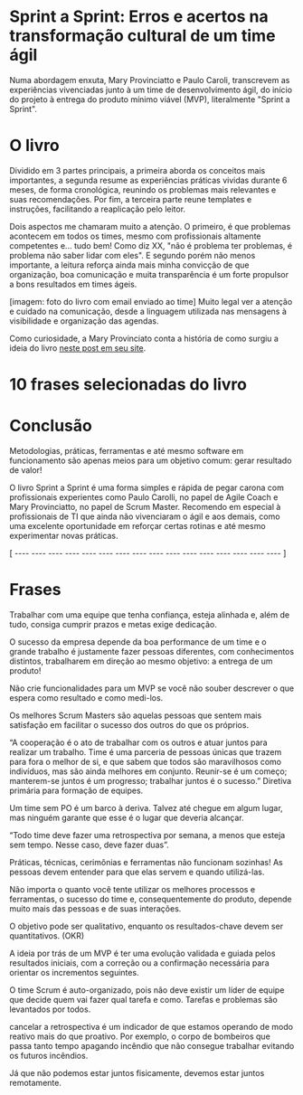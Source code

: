 # Sprint a Sprint: Erros e acertos na transformação cultural de um time ágil

Numa abordagem enxuta, Mary Provinciatto e Paulo Caroli, transcrevem as experiências vivenciadas junto à um time de desenvolvimento ágil, do início do projeto à entrega do produto mínimo viável (MVP), literalmente "Sprint a Sprint".

# O livro

Dividido em 3 partes principais, a primeira aborda os conceitos mais importantes, a segunda resume as experiências práticas vividas durante 6 meses, de forma cronológica, reunindo os problemas mais relevantes e suas recomendações. Por fim, a terceira parte reune templates e instruções, facilitando a reaplicação pelo leitor.

Dois aspectos me chamaram muito a atenção. O primeiro, é que problemas acontecem em todos os times, mesmo com profissionais altamente competentes e... tudo bem! Como diz XX, "não é problema ter problemas, é problema não saber lidar com eles". E segundo porém não menos importante, a leitura reforça ainda mais minha convicção de que organização, boa comunicação e muita transparência é um forte propulsor a bons resultados em times ágeis.

[imagem: foto do livro com email enviado ao time]
Muito legal ver a atenção e cuidado na comunicação, desde a linguagem utilizada nas mensagens à visibilidade e organização das agendas.

Como curiosidade, a Mary Provinciato conta a história de como surgiu a ideia do livro [neste post em seu site](1).

# 10 frases selecionadas do livro




# Conclusão

Metodologias, práticas, ferramentas e até mesmo software em funcionamento são apenas meios para um objetivo comum: gerar resultado de valor!

O livro Sprint a Sprint é uma forma simples e rápida de pegar carona com profissionais experientes como Paulo Carolli, no papel de Agile Coach e Mary Provinciatto, no papel de Scrum Master. Recomendo em especial à profissionais de TI que ainda não vivenciaram o ágil e aos demais, como uma excelente oportunidade em reforçar certas rotinas e até mesmo experimentar novas práticas.

[1]: https://maryprovinciatto.com/como-surgiu-o-livro-sprint-a-sprint/

[ ---- ---- ---- ---- ---- ---- ---- ---- ---- ---- ---- ---- ---- ---- ---- ---- ]

# Frases

Trabalhar com uma equipe que tenha confiança, esteja alinhada e, além de tudo, consiga cumprir prazos e metas exige dedicação.

O sucesso da empresa depende da boa performance de um time e o grande trabalho é justamente fazer pessoas diferentes, com conhecimentos distintos, trabalharem em direção ao mesmo objetivo: a entrega de um produto!

Não crie funcionalidades para um MVP se você não souber descrever o que espera como resultado e como medi-los.

Os melhores Scrum Masters são aquelas pessoas que sentem mais satisfação em facilitar o sucesso dos outros do que os próprios.

“A cooperação é o ato de trabalhar com os outros e atuar juntos para realizar um trabalho. Time é uma parceria de pessoas únicas que trazem para fora o melhor de si, e que sabem que todos são maravilhosos como indivíduos, mas são ainda melhores em conjunto. Reunir-se é um começo; manterem-se juntos é um progresso; trabalhar juntos é o sucesso.” Diretiva primária para formação de equipes.

Um time sem PO é um barco à deriva. Talvez até chegue em algum lugar, mas ninguém garante que esse é o lugar que deveria alcançar.

“Todo time deve fazer uma retrospectiva por semana, a menos que esteja sem tempo. Nesse caso, deve fazer duas”.

Práticas, técnicas, cerimônias e ferramentas não funcionam sozinhas! As pessoas devem entender para que elas servem e quando utilizá-las.

Não importa o quanto você tente utilizar os melhores processos e ferramentas, o sucesso do time e, consequentemente do produto, depende muito mais das pessoas e de suas interações.

O objetivo pode ser qualitativo, enquanto os resultados-chave devem ser quantitativos. (OKR)



A ideia por trás de um MVP é ter uma evolução validada e guiada pelos resultados iniciais, com a correção ou a confirmação necessária para orientar os incrementos seguintes.

O time Scrum é auto-organizado, pois não deve existir um líder de equipe que decide quem vai fazer qual tarefa e como. Tarefas e problemas são levantados por todos.

cancelar a retrospectiva é um indicador de que estamos operando de modo reativo mais do que proativo. Por exemplo, o corpo de bombeiros que passa tanto tempo apagando incêndio que não consegue trabalhar evitando os futuros incêndios.

Já que não podemos estar juntos fisicamente, devemos estar juntos remotamente.